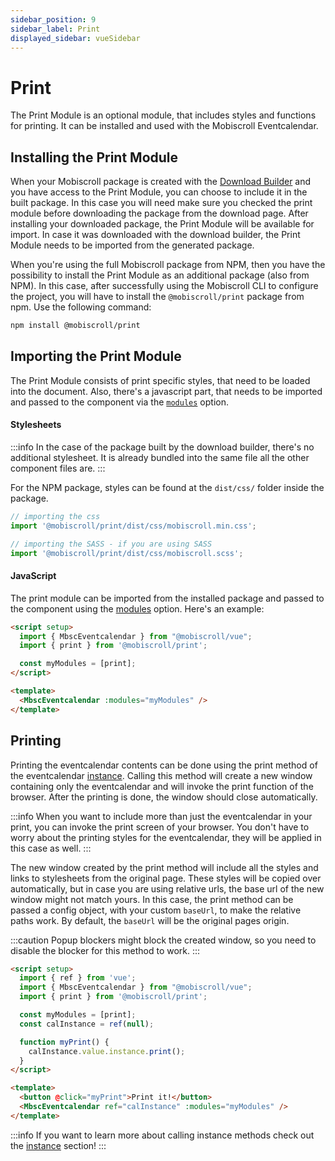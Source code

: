 ```yaml
---
sidebar_position: 9
sidebar_label: Print
displayed_sidebar: vueSidebar
---
```


# Print

The Print Module is an optional module, that includes styles and functions for printing. It can be installed and used with the Mobiscroll Eventcalendar.

## Installing the Print Module

When your Mobiscroll package is created with the [Download Builder](https://download.mobiscroll.com) and you have access to the Print Module, you can choose to include it in the built package. In this case you will need make sure you checked the print module before downloading the package from the download page. After installing your downloaded package, the Print Module will be available for import. In case it was downloaded with the download builder, the Print Module needs to be imported from the generated package.

When you're using the full Mobiscroll package from NPM, then you have the possibility to install the Print Module as an additional package (also from NPM). In this case, after successfully using the Mobiscroll CLI to configure the project, you will have to install the `@mobiscroll/print` package from npm. Use the following command:

```bash
npm install @mobiscroll/print
```

## Importing the Print Module

The Print Module consists of print specific styles, that need to be loaded into the document. Also, there's a javascript part, that needs to be imported and passed to the component via the [`modules`](./api.md#opt-modules) option.

#### Stylesheets

:::info
In the case of the package built by the download builder, there's no additional stylesheet. It is already bundled into the same file all the other component files are.
:::

For the NPM package, styles can be found at the `dist/css/` folder inside the package.

```javascript
// importing the css
import '@mobiscroll/print/dist/css/mobiscroll.min.css';

// importing the SASS - if you are using SASS
import '@mobiscroll/print/dist/css/mobiscroll.scss';
```

#### JavaScript

The print module can be imported from the installed package and passed to the component using the [modules](./api.md#opt-modules) option. Here's an example:

```html
<script setup>
  import { MbscEventcalendar } from "@mobiscroll/vue";
  import { print } from '@mobiscroll/print';

  const myModules = [print];
</script>

<template>
  <MbscEventcalendar :modules="myModules" />
</template>
```

## Printing

Printing the eventcalendar contents can be done using the print method of the eventcalendar [instance](../core-concepts/instance). Calling this method will create a new window containing only the eventcalendar and will invoke the print function of the browser. After the printing is done, the window should close automatically.

:::info
When you want to include more than just the eventcalendar in your print, you can invoke the print screen of your browser. You don't have to worry about the printing styles for the eventcalendar, they will be applied in this case as well.
:::

The new window created by the print method will include all the styles and links to stylesheets from the original page. These styles will be copied over automatically, but in case you are using relative urls, the base url of the new window might not match yours. In this case, the print method can be passed a config object, with your custom `baseUrl`, to make the relative paths work. By default, the `baseUrl` will be the original pages origin.

:::caution
Popup blockers might block the created window, so you need to disable the blocker for this method to work.
:::

```html
<script setup>
  import { ref } from 'vue';
  import { MbscEventcalendar } from "@mobiscroll/vue";
  import { print } from '@mobiscroll/print';

  const myModules = [print];
  const calInstance = ref(null);

  function myPrint() {
    calInstance.value.instance.print();
  }
</script>

<template>
  <button @click="myPrint">Print it!</button>
  <MbscEventcalendar ref="calInstance" :modules="myModules" />
</template>
```

:::info
If you want to learn more about calling instance methods check out the [instance](../core-concepts/instance) section!
:::